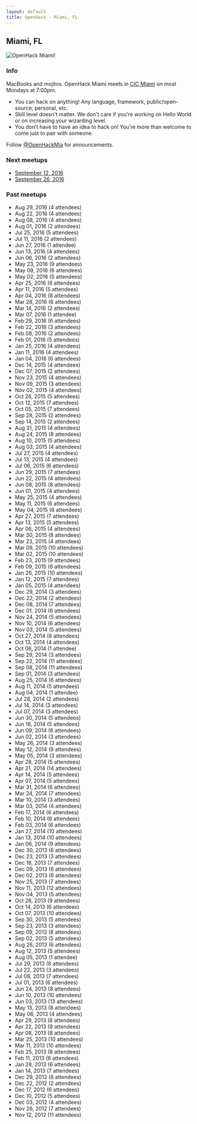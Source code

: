 ```yaml
---
layout: default
title: OpenHack - Miami, FL
---
```


## Miami, FL

![OpenHack Miami!](/miami/macbook_mojito.jpg)

### Info

MacBooks and mojitos. OpenHack Miami meets in [CIC Miami](http://miami.cic.us/) on most Mondays at 7:00pm.

* You can hack on anything! Any language, framework, public/open-source, personal, etc.
* Skill level doesn't matter. We don't care if you're working on Hello World or on increasing your wizarding level.
* You don’t have to have an idea to hack on! You’re more than welcome to come just to pair with someone.

Follow [@OpenHackMia](http://twitter.com/openhackmia) for announcements.

### Next meetups

* [September 12, 2016](https://www.meetup.com/miamirb/events/234031464/)
* [September 26, 2016](https://www.meetup.com/miamirb/events/234031472/)

### Past meetups

* Aug 29, 2016 (4 attendees)
* Aug 22, 2016 (4 attendees)
* Aug 08, 2016 (4 attendees)
* Aug 01, 2016 (2 attendees)
* Jul 25, 2016 (5 attendees)
* Jul 11, 2016 (2 attendees)
* Jun 27, 2016 (1 attendee)
* Jun 13, 2016 (4 attendees)
* Jun 06, 2016 (2 attendees)
* May 23, 2016 (9 attendees)
* May 09, 2016 (6 attendees)
* May 02, 2016 (5 attendees)
* Apr 25, 2016 (6 attendees)
* Apr 11, 2016 (5 attendees)
* Apr 04, 2016 (8 attendees)
* Mar 28, 2016 (6 attendees)
* Mar 14, 2016 (2 attendees)
* Mar 07, 2016 (1 attendee)
* Feb 29, 2016 (6 attendees)
* Feb 22, 2016 (3 attendees)
* Feb 08, 2016 (2 attendees)
* Feb 01, 2016 (5 attendees)
* Jan 25, 2016 (4 attendees)
* Jan 11, 2016 (4 attendees)
* Jan 04, 2016 (6 attendees)
* Dec 14, 2015 (4 attendees)
* Dec 07, 2015 (2 attendees)
* Nov 23, 2015 (4 attendees)
* Nov 09, 2015 (3 attendees)
* Nov 02, 2015 (4 attendees)
* Oct 26, 2015 (5 attendees)
* Oct 12, 2015 (7 attendees)
* Oct 05, 2015 (7 attendees)
* Sep 28, 2015 (2 attendees)
* Sep 14, 2015 (2 attendees)
* Aug 31, 2015 (4 attendees)
* Aug 24, 2015 (8 attendees)
* Aug 10, 2015 (5 attendees)
* Aug 03, 2015 (4 attendees)
* Jul 27, 2015 (4 attendees)
* Jul 13, 2015 (4 attendees)
* Jul 06, 2015 (6 attendees)
* Jun 29, 2015 (7 attendees)
* Jun 22, 2015 (4 attendees)
* Jun 08, 2015 (8 attendees)
* Jun 01, 2015 (4 attendees)
* May 25, 2015 (4 attendees)
* May 11, 2015 (6 attendees)
* May 04, 2015 (6 attendees)
* Apr 27, 2015 (7 attendees)
* Apr 13, 2015 (5 attendees)
* Apr 06, 2015 (4 attendees)
* Mar 30, 2015 (8 attendees)
* Mar 23, 2015 (4 attendees)
* Mar 09, 2015 (10 attendees)
* Mar 02, 2015 (10 attendees)
* Feb 23, 2015 (9 attendees)
* Feb 09, 2015 (6 attendees)
* Jan 26, 2015 (10 attendees)
* Jan 12, 2015 (7 attendees)
* Jan 05, 2015 (4 attendees)
* Dec 29, 2014 (3 attendees)
* Dec 22, 2014 (2 attendees)
* Dec 08, 2014 (7 attendees)
* Dec 01, 2014 (6 attendees)
* Nov 24, 2014 (5 attendees)
* Nov 10, 2014 (6 attendees)
* Nov 03, 2014 (5 attendees)
* Oct 27, 2014 (8 attendees)
* Oct 13, 2014 (4 attendees)
* Oct 06, 2014 (1 attendee)
* Sep 29, 2014 (3 attendees)
* Sep 22, 2014 (11 attendees)
* Sep 08, 2014 (11 attendees)
* Sep 01, 2014 (3 attendees)
* Aug 25, 2014 (6 attendees)
* Aug 11, 2014 (5 attendees)
* Aug 04, 2014 (1 attendee)
* Jul 28, 2014 (2 attendees)
* Jul 14, 2014 (3 attendees)
* Jul 07, 2014 (3 attendees)
* Jun 30, 2014 (5 attendees)
* Jun 16, 2014 (5 attendees)
* Jun 09, 2014 (6 attendees)
* Jun 02, 2014 (3 attendees)
* May 26, 2014 (3 attendees)
* May 12, 2014 (9 attendees)
* May 05, 2014 (3 attendees)
* Apr 28, 2014 (5 attendees)
* Apr 21, 2014 (14 attendees)
* Apr 14, 2014 (5 attendees)
* Apr 07, 2014 (5 attendees)
* Mar 31, 2014 (6 attendees)
* Mar 24, 2014 (7 attendees)
* Mar 10, 2014 (3 attendees)
* Mar 03, 2014 (4 attendees)
* Feb 17, 2014 (6 attendees)
* Feb 10, 2014 (6 attendees)
* Feb 03, 2014 (6 attendees)
* Jan 27, 2014 (10 attendees)
* Jan 13, 2014 (10 attendees)
* Jan 06, 2014 (9 attendees)
* Dec 30, 2013 (6 attendees)
* Dec 23, 2013 (3 attendees)
* Dec 16, 2013 (7 attendees)
* Dec 09, 2013 (6 attendees)
* Dec 02, 2013 (6 attendees)
* Nov 25, 2013 (7 attendees)
* Nov 11, 2013 (12 attendees)
* Nov 04, 2013 (5 attendees)
* Oct 28, 2013 (9 attendees)
* Oct 14, 2013 (6 attendees)
* Oct 07, 2013 (10 attendees)
* Sep 30, 2013 (5 attendees)
* Sep 23, 2013 (3 attendees)
* Sep 09, 2013 (8 attendees)
* Sep 02, 2013 (5 attendees)
* Aug 26, 2013 (6 attendees)
* Aug 12, 2013 (5 attendees)
* Aug 05, 2013 (1 attendee)
* Jul 29, 2013 (8 attendees)
* Jul 22, 2013 (3 attendees)
* Jul 08, 2013 (7 attendees)
* Jul 01, 2013 (6 attendees)
* Jun 24, 2013 (8 attendees)
* Jun 10, 2013 (10 attendees)
* Jun 03, 2013 (13 attendees)
* May 13, 2013 (8 attendees)
* May 06, 2013 (4 attendees)
* Apr 29, 2013 (6 attendees)
* Apr 22, 2013 (9 attendees)
* Apr 08, 2013 (8 attendees)
* Mar 25, 2013 (10 attendees)
* Mar 11, 2013 (10 attendees)
* Feb 25, 2013 (8 attendees)
* Feb 11, 2013 (6 attendees)
* Jan 28, 2013 (6 attendees)
* Jan 14, 2013 (7 attendees)
* Dec 29, 2012 (8 attendees)
* Dec 22, 2012 (2 attendees)
* Dec 17, 2012 (6 attendees)
* Dec 10, 2012 (5 attendees)
* Dec 03, 2012 (4 attendees)
* Nov 26, 2012 (7 attendees)
* Nov 12, 2012 (11 attendees)
